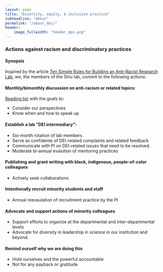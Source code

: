 ```yaml
---
layout: page
title: "Diversity, equity, & inclusion practice"
subheadline: "About"
permalink: "/about_dei/"
header:
    image_fullwidth: "header_mps.png"
---
```


### Actions against racism and discriminatory practices

#### Synopsis
Inspired by the article [Ten Simple Rules for Building an Anti-Racist Research Lab](https://ecoevorxiv.org/4a9p8/?utm_source=Nature+Briefing&utm_campaign=72689b2f3c-briefing-dy-20200619&utm_medium=email&utm_term=0_c9dfd39373-72689b2f3c-44323345), we, the members of the Shiu lab, commit to the following actions: 

#### Monthly/bimonthly discussion on anti-racism or related topics: 
[Reading list](https://docs.google.com/spreadsheets/d/16F8oSwMwGKZz8eWC7oW-f87WXHGIWjAZQASHiCPjK74/edit#gid=0) with the goals to:
* Consider our perspectives
* Know when and how to speak up

#### Establish a lab "DEI intermediary":
* Six-month rotation of lab members
* Serve as confidente of DEI-related complaints and related feedback
* Communicate with PI on DEI-related issues that need to be resolved.
* Moderate bi-annual evalution of mentoring practices

#### Publishing and grant writing with black, indigenous, people-of-color colleagues
* Actively seek collaborations

#### Intentionally recruit minority students and staff
* Annual reevaulation of recruitment practice by the PI

#### Advocate and support actions of minority colleagues
* Support efforts to organize at the departmental and inter-departmental levels
* Advocate for diversity in leadership in science in our institution and beyond.

#### Remind ourself why we are doing this
* Hold ourselves and the powerful accountable
* Not for any payback or gratitude
